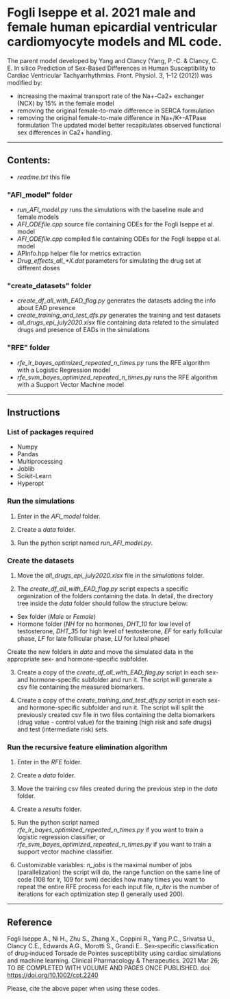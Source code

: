 # Fogli Iseppe et al. 2021 male and female human epicardial ventricular cardiomyocyte models and ML code.

The parent model developed by Yang and Clancy (Yang, P.-C. & Clancy, C. E. In silico Prediction of Sex-Based Differences in Human Susceptibility to Cardiac Ventricular Tachyarrhythmias. Front. Physiol. 3, 1–12 (2012)) was modified by:
- increasing the maximal transport rate of the Na+-Ca2+ exchanger (NCX) by 15% in the female model
- removing the original female-to-male difference in SERCA formulation
- removing the original female-to-male difference in Na+/K+-ATPase formulation
The updated model better recapitulates observed functional sex differences in Ca2+ handling.

_______________________________________________________________________________________________________________

## Contents:

- *readme.txt*		 		this file

### "AFI_model" folder

- *run_AFI_model.py*			runs the simulations with the baseline male and female models
- *AFI_ODEfile.cpp*			source file containing ODEs for the Fogli Iseppe et al. model
- *AFI_ODEfile.cpp*			compiled file containing ODEs for the Fogli Iseppe et al. model
- APInfo.hpp				helper file for metrics extraction
- *Drug_effects_all_\*X.dat*		parameters for simulating the drug set at different doses

### "create_datasets" folder

- *create_df_all_with_EAD_flag.py*	generates the datasets adding the info about EAD presence
- *create_training_and_test_dfs.py*	generates the training and test datasets
- *all_drugs_epi_july2020.xlsx*		file containing data related to the simulated drugs and presence of EADs in the simulations

### "RFE" folder

- *rfe_lr_bayes_optimized_repeated_n_times.py*		runs the RFE algorithm with a Logistic Regression model
- *rfe_svm_bayes_optimized_repeated_n_times.py*		runs the RFE algorithm with a Support Vector Machine model

________________________________________________________________________________________________________________

## Instructions

### List of packages required

- Numpy
- Pandas
- Multiprocessing
- Joblib
- Scikit-Learn
- Hyperopt

### Run the simulations

1. Enter in the *AFI_model* folder.

2. Create a *data* folder.

3. Run the python script named *run_AFI_model.py*.


### Create the datasets

1. Move the *all_drugs_epi_july2020.xlsx* file in the *simulations* folder.

2. The *create_df_all_with_EAD_flag.py* script expects a specific organization of the folders containing the data. In detail, the directory tree inside the *data* folder should follow the structure below:
- Sex folder (*Male* or *Female*)
- Hormone folder (*NH* for no hormones, *DHT_10* for low level of testosterone, *DHT_35* for high level of testosterone, *EF* for early follicular phase, *LF* for late follicular phase, *LU* for luteal phase)
		
Create the new folders in *data* and move the simulated data in the appropriate sex- and hormone-specific subfolder.

3. Create a copy of the *create_df_all_with_EAD_flag.py* script in each sex- and hormone-specific subfolder and run it. The script will generate a csv file containing the measured biomarkers.

4. Create a copy of the *create_training_and_test_dfs.py* script in each sex- and hormone-specific subfolder and run it. The script will split the previously created csv file in two files containing the delta biomarkers (drug value - control value) for the training (high risk and safe drugs) and test (intermediate risk) sets.


### Run the recursive feature elimination algorithm

1. Enter in the *RFE* folder.

2. Create a *data* folder.

3. Move the training csv files created during the previous step in the *data* folder.

4. Create a *results* folder.

5. Run the python script named *rfe_lr_bayes_optimized_repeated_n_times.py* if you want to train a logistic regression classifier, or *rfe_svm_bayes_optimized_repeated_n_times.py* if you want to train a support vector machine classifier.

6. Customizable variables: *n_jobs* is the maximal number of jobs (parallelization) the script will do, the range function on the same line of code (108 for lr, 109 for svm) decides how many times you want to repeat the entire RFE process for each input file, *n_iter* is the number of iterations for each optimization step (I generally used 200).

________________________________________________________________________________________________________________


## Reference

Fogli Iseppe A., Ni H., Zhu S., Zhang X., Coppini R., Yang P.C., Srivatsa U., Clancy C.E., Edwards A.G., Morotti S., Grandi E..
Sex‐specific classification of drug‐induced Torsade de Pointes susceptibility using cardiac simulations and machine learning.
Clinical Pharmacology & Therapeutics. 2021 Mar 26; TO BE COMPLETED WITH VOLUME AND PAGES ONCE PUBLISHED. doi: https://doi.org/10.1002/cpt.2240

Please, cite the above paper when using these codes.
